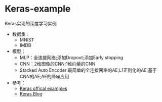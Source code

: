 # Keras-example
Keras实现的深度学习实例<br>
* 数据集：<br>
  * MNIST<br>
  * IMDB<br>
* 模型：<br>
  * MLP：全连接网络;添加Dropout;添加Early stopping<br>
  * CNN：2维图像的CNN;1维向量的CNN<br>
  * Stacked Auto Encoder:最简单的全连接网络的AE;L1正则化的AE;基于CNN的AE;AE的降噪应用<br>
* 参考：<br>
  * [Keras offical examples](https://github.com/fchollet/keras/tree/master/examples)<br>
  * [Keras Blog](https://blog.keras.io/building-autoencoders-in-keras.html)<br>

